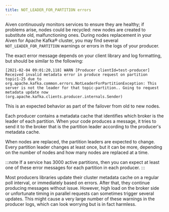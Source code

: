 ```yaml
---
title: NOT_LEADER_FOR_PARTITION errors
---
```


Aiven continuously monitors services to ensure they are healthy; if
problems arise, nodes could be recycled: new nodes are created to
substitute old, malfunctioning ones. During nodes replacement in your
Aiven for Apache Kafka® cluster, you may find several
`NOT_LEADER_FOR_PARTITION` warnings or errors in the logs of your
producer.

The exact error message depends on your client library and log
formatting, but should be similar to the following:

```
[2021-02-04 09:01:20,118] WARN [Producer clientId=test-producer] Received invalid metadata error in produce request on partition topic1-25 due to org.apache.kafka.common.errors.NotLeaderForPartitionException: This server is not the leader for that topic-partition.. Going to request metadata update now (org.apache.kafka.clients.producer.internals.Sender)
```

This is an expected behavior as part of the failover from old to new
nodes.

Each producer contains a metadata cache that identifies which broker is
the leader of each partition. When your code produces a message, it
tries to send it to the broker that is the partition leader according to
the producer's metadata cache.

When nodes are replaced, the partition leaders are expected to change.
Every partition leader changes at least once, but it can be more,
depending on the number of nodes and how many nodes are replaced at a
time.

:::note
If a service has 3000 active partitions, then you can expect at least
one of these error messages for each partition in each producer.
:::

Most producers libraries update their cluster metadata cache on a
regular poll interval, or immediately based on errors. After that, they
continue producing messages without issue. However, high load on the
broker side or unfortunate timing in parallel requests can sometimes
trigger several updates. This might cause a very large number of these
warnings in the producer logs, which can look worrying but is in fact
harmless.
